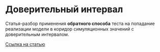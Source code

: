 # Доверительный интервал

Статья-разбор применения **обратного способа** теста на попадание реализации модели в коридор симуляционных значений с доверительным интервалом.

[Ссылка на статью](https://uralman.github.io/Confidence-interval/)
